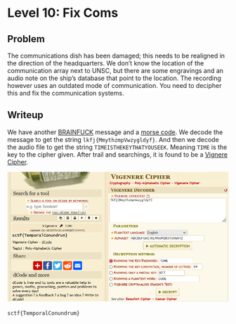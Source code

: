 # Level 10: Fix Coms

## Problem

The communications dish has been damaged; this needs to be realigned in the direction of the headquarters. We don’t know the location of the communication array next to UNSC, but there are some engravings and an audio note on the ship’s database that point to the location. The recording however uses an outdated mode of communication. You need to decipher this and fix the communication systems.

## Writeup

We have another [BRAINFUCK](https://www.dcode.fr/brainfuck-language) message and a [morse code](https://morsecode.world/international/decoder/audio-decoder-adaptive.html). We decode the message to get the string `lkfj{MmythzmpVwzygldyf}`. And then we decode the audio file to get the string `TIMEISTHEKEYTHATYOUSEEK`. Meaning `TIME` is the key to the cipher given. After trail and searchings, it is found to be a [Vignere Cipher](https://www.dcode.fr/vigenere-cipher).

![Alt text](image.png)

`sctf{TemporalConundrum}`